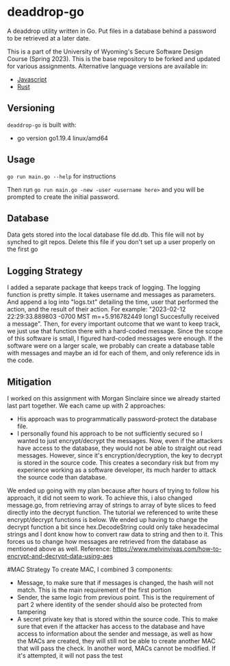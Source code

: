 # deaddrop-go

A deaddrop utility written in Go. Put files in a database behind a password to be retrieved at a later date.

This is a part of the University of Wyoming's Secure Software Design Course (Spring 2023). This is the base repository to be forked and updated for various assignments. Alternative language versions are available in:
- [Javascript](https://github.com/andey-robins/deaddrop-js)
- [Rust](https://github.com/andey-robins/deaddrop-rs)

## Versioning

`deaddrop-go` is built with:
- go version go1.19.4 linux/amd64

## Usage

`go run main.go --help` for instructions

Then run `go run main.go -new -user <username here>` and you will be prompted to create the initial password.

## Database

Data gets stored into the local database file dd.db. This file will not by synched to git repos. Delete this file if you don't set up a user properly on the first go

## Logging Strategy

I added a separate package that keeps track of logging. The logging function is pretty simple. It takes username and messages as parameters. And append a log into "logs.txt" detailing the time, user that performed the action, and the result of their action. For example: "2023-02-12 22:29:33.889803 -0700 MST m=+5.916782449	long1	Succesfully received a message". Then, for every important outcome that we want to keep track, we just use that function there with a hard-coded message. Since the scope of this software is small, I figured hard-coded messages were enough. If the software were on a larger scale, we probably can create a database table with messages and maybe an id for each of them, and only reference ids in the code.

## Mitigation

I worked on this assignment with Morgan Sinclaire since we already started last part together. We each came up with 2 approaches:

- His approach was to programmatically password-protect the database file.
- I personally found his approach to be not sufficiently secured so I wanted to just encrypt/decrypt the messages. Now, even if the attackers have access to the database, they would not be able to straight out read messages. However, since it's encryption/decryption, the key to decrypt is stored in the source code. This creates a secondary risk but from my experience working as a software developer, its much harder to attack the source code than database.

We ended up going with my plan because after hours of trying to follow his approach, it did not seem to work. To achieve this, i also changed message.go, from retrieving array of strings to array of byte slices to feed directly into the decrypt function. The tutorial we referenced to write these encrypt/decrypt functions is below. We ended up having to change the decrypt function a bit since hex.DecodeString could only take hexadecimal strings and I dont know how to convert raw data to string and then to it. This forces us to change how messages are retrieved from the database as mentioned above as well. Reference:
https://www.melvinvivas.com/how-to-encrypt-and-decrypt-data-using-aes


#MAC Strategy
To create MAC, I combined 3 components:
- Message, to make sure that if messages is changed, the hash will not match. This is the main requirement of the first portion
- Sender, the same logic from previous point. This is the requirement of part 2 where identity of the sender should also be protected from tampering
- A secret private key that is stored within the source code. This to make sure that even if the attacker has access to the database and have access to information about the sender and message, as well as how the MACs are created, they will still not be able to create another MAC that will pass the check. In another word, MACs cannot be modified. If it's attempted, it will not pass the test
